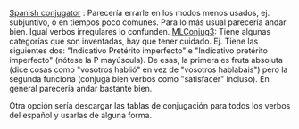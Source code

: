 [Spanish conjugator](https://pypi.org/project/spanishconjugator/) : Parecería errarle en los modos menos usados, ej. subjuntivo, o en tiempos poco comunes. Para lo más usual parecería andar bien. Igual verbos irregulares lo confunden.
[MLConjug3](https://mlconjug3.readthedocs.io/en/latest/usage.html): Tiene algunas categorías que son inventadas, hay que tener cuidado. Ej. Tiene las siguientes dos: "Indicativo Pretérito imperfecto" e "Indicativo pretérito imperfecto" (nótese la P mayúscula). De esas, la primera es fruta absoluta (dice cosas como "vosotros hablió" en vez de "vosotros hablabais") pero la segunda funciona (conjuga bien verbos como "satisfacer" incluso). En general parecería andar bastante bien.

Otra opción sería descargar las tablas de conjugación para todos los verbos del español y usarlas de alguna forma.